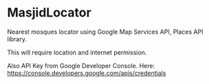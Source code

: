 # MasjidLocator
Nearest mosques locator using Google Map Services API, Places API library.

This will require location and internet permission.

Also API Key from Google Developer Console.
Here: https://console.developers.google.com/apis/credentials

